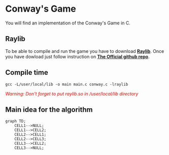 # Conway's Game

You will find an implementation of the Conway's Game in C.
## Raylib

To be able to compile and run the game you have to download **[Raylib](https://www.raylib.com/)**. Once you have dowload just follow instruction on **[The Official github repo](https://github.com/raysan5/raylib)**.

## Compile time
```shell
gcc -L/user/local/lib -o main main.c conway.c -lraylib
```
<font color="red">*Warning: Don't forget to put raylib.so in /user/local/lib directory*</font>

## Main idea for the algorithm

```mermaid
graph TD;
    CELL1-->NULL;
    CELL1-->CELL2;
    CELL2-->CELL1;
    CELL2-->CELL3;
    CELL3-->CELL2;
    CELL3-->NULL;
```